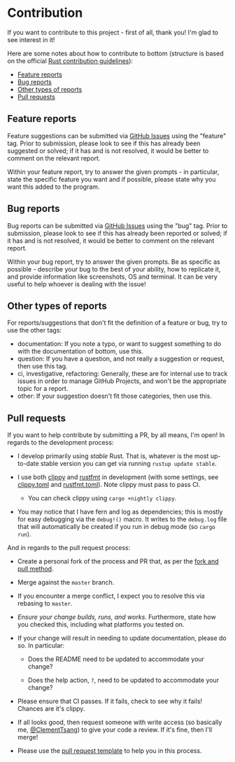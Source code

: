 # Contribution

If you want to contribute to this project - first of all, thank you! I'm glad to see
interest in it!

Here are some notes about how to contribute to bottom (structure is based on the official
[Rust contribution guidelines](https://github.com/rust-lang/rust/blob/master/CONTRIBUTING.md)):

- [Feature reports](#feature-reports)
- [Bug reports](#bug-reports)
- [Other types of reports](#other-types-of-reports)
- [Pull requests](#pull-requests)

## Feature reports

Feature suggestions can be submitted via [GitHub Issues](https://github.com/ClementTsang/bottom/issues) using the "feature" tag.
Prior to submission, please look to see if this has already been suggested or solved; if it has and is not resolved,
it would be better to comment on the relevant report.

Within your feature report, try to answer the given prompts - in particular, state the specific feature you want and if possible,
please state why you want this added to the program.

## Bug reports

Bug reports can be submitted via [GitHub Issues](https://github.com/ClementTsang/bottom/issues) using the "bug" tag.
Prior to submission, please look to see if this has already been reported or solved; if it has and is not resolved,
it would be better to comment on the relevant report.

Within your bug report, try to answer the given prompts. Be as specific as possible - describe your bug to the best of your ability, how
to replicate it, and provide information like screenshots, OS and terminal. It can be very useful to help whoever is dealing with the issue!

## Other types of reports

For reports/suggestions that don't fit the definition of a feature or bug, try to use the other tags:

- documentation: If you note a typo, or want to suggest something to do with the documentation of bottom, use this.
- question: If you have a question, and not really a suggestion or request, then use this tag.
- ci, investigative, refactoring: Generally, these are for internal use to track issues in order to manage GitHub Projects, and won't be the appropriate topic for a report.
- other: If your suggestion doesn't fit those categories, then use this.

## Pull requests

If you want to help contribute by submitting a PR, by all means, I'm open! In regards to the development process:

- I develop primarily using _stable_ Rust. That is, whatever is the most up-to-date stable version you can get via running
  `rustup update stable`.

- I use both [clippy](https://github.com/rust-lang/rust-clippy) and [rustfmt](https://github.com/rust-lang/rustfmt) in development (with some settings, see [clippy.toml](./clippy.toml) and [rustfmt.toml](rustfmt.toml)). Note clippy must pass to pass CI.

  - You can check clippy using `cargo +nightly clippy`.

- You may notice that I have fern and log as dependencies; this is mostly for easy debugging via the `debug!()` macro. It writes to the
  `debug.log` file that will automatically be created if you run in debug mode (so `cargo run`).

And in regards to the pull request process:

- Create a personal fork of the process and PR that, as per the [fork and pull method](https://help.github.com/en/github/collaborating-with-issues-and-pull-requests/about-collaborative-development-models).

- Merge against the `master` branch.

- If you encounter a merge conflict, I expect you to resolve this via rebasing to `master`.

- _Ensure your change builds, runs, and works_. Furthermore, state how you checked this, including what platforms you tested on.

- If your change will result in needing to update documentation, please do so. In particular:

  - Does the README need to be updated to accommodate your change?

  - Does the help action, `?`, need to be updated to accommodate your change?

- Please ensure that CI passes. If it fails, check to see why it fails! Chances are it's clippy.

- If all looks good, then request someone with write access (so basically me, [@ClementTsang](https://github.com/ClementTsang)) to give your code a review. If it's fine, then I'll merge!

- Please use the [pull request template](https://github.com/ClementTsang/bottom/blob/master/.github/pull_request_template.md) to
  help you in this process.
